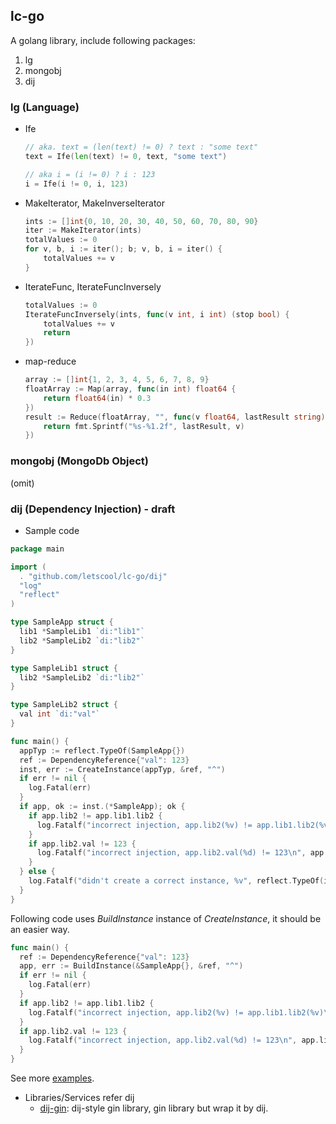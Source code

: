 ## lc-go
A golang library, include following packages:
1. lg
2. mongobj
3. dij

### lg (Language)

- Ife
    ```go
    // aka. text = (len(text) != 0) ? text : "some text"
    text = Ife(len(text) != 0, text, "some text")
    ```
    ```go
    // aka i = (i != 0) ? i : 123
    i = Ife(i != 0, i, 123)
    ```
- MakeIterator, MakeInverseIterator
    ```go 
    ints := []int{0, 10, 20, 30, 40, 50, 60, 70, 80, 90}
    iter := MakeIterator(ints)
    totalValues := 0
    for v, b, i := iter(); b; v, b, i = iter() {
        totalValues += v
    }
    ```
- IterateFunc, IterateFuncInversely
    ```go
    totalValues := 0
    IterateFuncInversely(ints, func(v int, i int) (stop bool) {
        totalValues += v
        return
    })
    ```
- map-reduce
    ```go
    array := []int{1, 2, 3, 4, 5, 6, 7, 8, 9}
    floatArray := Map(array, func(in int) float64 {
        return float64(in) * 0.3
    })
    result := Reduce(floatArray, "", func(v float64, lastResult string) string {
        return fmt.Sprintf("%s-%1.2f", lastResult, v)
    })
    ```

### mongobj (MongoDb Object)
(omit)

### dij (Dependency Injection) - **draft**
- Sample code
```go
package main

import (
  . "github.com/letscool/lc-go/dij"
  "log"
  "reflect"
)

type SampleApp struct {
  lib1 *SampleLib1 `di:"lib1"`
  lib2 *SampleLib2 `di:"lib2"`
}

type SampleLib1 struct {
  lib2 *SampleLib2 `di:"lib2"`
}

type SampleLib2 struct {
  val int `di:"val"`
}

func main() {
  appTyp := reflect.TypeOf(SampleApp{})
  ref := DependencyReference{"val": 123}
  inst, err := CreateInstance(appTyp, &ref, "^")
  if err != nil {
    log.Fatal(err)
  }
  if app, ok := inst.(*SampleApp); ok {
    if app.lib2 != app.lib1.lib2 {
      log.Fatalf("incorrect injection, app.lib2(%v) != app.lib1.lib2(%v)\n", app.lib2, app.lib1.lib2)
    }
    if app.lib2.val != 123 {
      log.Fatalf("incorrect injection, app.lib2.val(%d) != 123\n", app.lib2.val)
    }
  } else {
    log.Fatalf("didn't create a correct instance, %v", reflect.TypeOf(inst))
  }
}
```
Following code uses *BuildInstance* instance of *CreateInstance*, it should be an easier way.
```go
func main() {
  ref := DependencyReference{"val": 123}
  app, err := BuildInstance(&SampleApp{}, &ref, "^")
  if err != nil {
    log.Fatal(err)
  }
  if app.lib2 != app.lib1.lib2 {
    log.Fatalf("incorrect injection, app.lib2(%v) != app.lib1.lib2(%v)\n", app.lib2, app.lib1.lib2)
  }
  if app.lib2.val != 123 {
    log.Fatalf("incorrect injection, app.lib2.val(%d) != 123\n", app.lib2.val)
  }
}
```

See more [examples](https://github.com/LETSCOOL/go-examples).

- Libraries/Services refer dij
  - [dij-gin](https://github.com/LETSCOOL/dij-gin): dij-style gin library, gin library but wrap it by dij. 